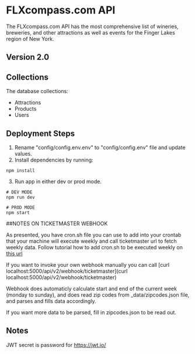 # FLXcompass.com API
The FLXcompass.com API has the most comprehensive list of wineries, breweries, and other attractions as well as events for the Finger Lakes region of New York.

## Version 2.0

## Collections
The database collections:
- Attractions
- Products
- Users

## Deployment Steps
1. Rename "config/config.env.env" to "config/config.env" file and update values.
2. Install dependencies by running:
```
npm install
```
3. Run app in either dev or prod mode.
```
# DEV MODE
npm run dev

# PROD MODE
npm start
```

##NOTES ON TICKETMASTER WEBHOOK

As presented, you have cron.sh file you can use to add into your crontab that your machine will execute weekly and call
ticketmaster url to fetch weekly data.
Follow tutorial how to add cron.sh to be executed weekly on [this url](https://help.ubuntu.com/community/CronHowto)

If you want to invoke your own webhook manually you can call [curl localhost:5000/api/v2/webhook/ticketmaster](curl localhost:5000/api/v2/webhook/ticketmaster)

Webhook does automaticly calculate start and end of the current week (monday to sunday), and does read zip codes from _data/zipcodes.json file, and parses and fills data accordingly.

If you want more data to be parsed, fill in zipcodes.json to be read out.


## Notes
JWT secret is password for https://jwt.io/